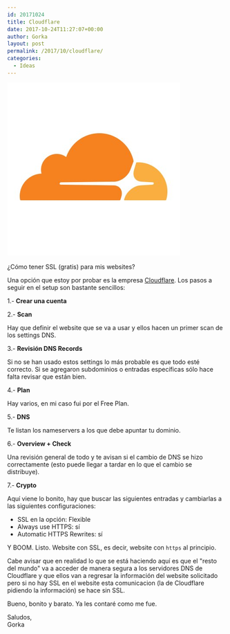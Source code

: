 ```yaml
---
id: 20171024
title: Cloudflare
date: 2017-10-24T11:27:07+00:00
author: Gorka
layout: post
permalink: /2017/10/cloudflare/
categories:
  - Ideas
---
```

<img style="margin: auto;" src="/public/img/2017/10/cloudflare.jpg" alt="Cloudflare" />

¿Cómo tener SSL (gratis) para mis websites?

Una opción que estoy por probar es la empresa [Cloudflare](https://www.cloudflare.com/). Los pasos a seguir en el setup son bastante sencillos:

1.- **Crear una cuenta**

2.- **Scan**

Hay que definir el website que se va a usar y ellos hacen un primer scan de los settings DNS.

3.- **Revisión DNS Records**

Si no se han usado estos settings lo más probable es que todo esté correcto. Si se agregaron subdominios o entradas específicas sólo hace falta revisar que están bien.

4.- **Plan**

Hay varios, en mi caso fui por el Free Plan.

5.- **DNS**

Te listan los nameservers a los que debe apuntar tu dominio.

6.- **Overview + Check**

Una revisión general de todo y te avisan si el cambio de DNS se hizo correctamente (esto puede llegar a tardar en lo que el cambio se distribuye).

7.- **Crypto**

Aquí viene lo bonito, hay que buscar las siguientes entradas y cambiarlas a las siguientes configuraciones:

- SSL en la opción: Flexible
- Always use HTTPS: sí
- Automatic HTTPS Rewrites: sí


Y BOOM. Listo. Website con SSL, es decir, website con `https` al principio.

Cabe avisar que en realidad lo que se está haciendo aquí es que el "resto del mundo" va a acceder de manera segura a los servidores DNS de Cloudflare y que ellos van a regresar la información del website solicitado pero si no hay SSL en el website esta comunicacion (la de Cloudflare pidiendo la información) se hace sin SSL.

Bueno, bonito y barato. Ya les contaré como me fue.

Saludos, <br />
Gorka




